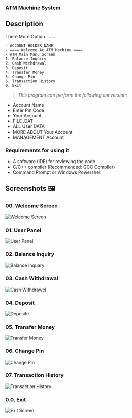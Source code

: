 ### ATM Machine System 


## Description

There More Option........
   
	- ACCOUNT HOLDER NAME 
	- ==== Welcome At ATM Machine ====
	- ATM Main Manu Screen    
	1. Balance Inquiry      
	2. Cash Withdrawal 
	3. Deposit              
	4. Transfer Money        
	5. Change Pin           
	6. Transaction History  
	0. Exit             
> _This program can perform the following conversion:_

- Account Name
- Enter Pin Code
- Your Account
- FILE .DAT
- ALL User DATA
- MORE ABOUT Your Account
- MANAGEMENT Account

### Requirements for using it

- A software (IDE) for reviewing the code
- C/C++ compiler (Recommended: GCC Compiler)
- Command Prompt or Windows Powershell

## Screenshots 🖼️

### 00. Welcome Screen
![Welcome Screen](https://github.com/Uliwazeer/ATM_Machine-Using-CPP/assets/84068430/d560b658-edb4-4556-b8ee-b5f72a96d1bf)


### 01. User Panel
  ![User Panel](https://github.com/Uliwazeer/ATM_Machine-Using-CPP/assets/84068430/a8dfb35a-ba63-4c74-ab37-05bfbc87c117)


### 02. Balance Inquiry
  ![Balance Inquary](https://github.com/Uliwazeer/ATM_Machine-Using-CPP/assets/84068430/49f2d7ce-4176-4042-a97d-4880d0c4b220)

### 03. Cash Withdrawal 
![Cash Withdrawel](https://github.com/Uliwazeer/ATM_Machine-Using-CPP/assets/84068430/20bcaa29-2204-4bd1-991e-1fac77cd3182)


### 04. Deposit   
![Deposite](https://github.com/Uliwazeer/ATM_Machine-Using-CPP/assets/84068430/8aee4ee2-eedb-4899-a70b-716c8ebf1841)

	
### 05. Transfer Money
![Transfer Money](https://github.com/Uliwazeer/ATM_Machine-Using-CPP/assets/84068430/bcc8fc76-80cb-4615-b629-b08e6368d90e)


### 06. Change Pin  
![Change Pin](https://github.com/Uliwazeer/ATM_Machine-Using-CPP/assets/84068430/2a7a2be2-ed81-476d-8f19-fe9e8902e599)


### 07. Transaction History 
![Transaction History](https://github.com/Uliwazeer/ATM_Machine-Using-CPP/assets/84068430/ee56c7e5-0f09-4ab4-a535-eec6e85d052a)


### 0.0. Exit             
![Exit Screen](https://github.com/Uliwazeer/ATM_Machine-Using-CPP/assets/84068430/28addb8c-0a8d-4e22-b5ff-abde912a0fdd)

